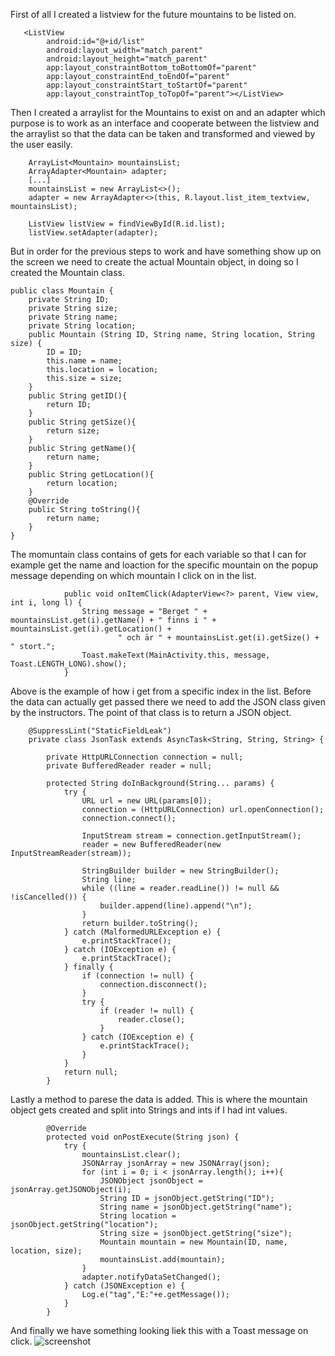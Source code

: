 

First of all I created a listview for the future mountains to be listed on.
```
   <ListView
        android:id="@+id/list"
        android:layout_width="match_parent"
        android:layout_height="match_parent"
        app:layout_constraintBottom_toBottomOf="parent"
        app:layout_constraintEnd_toEndOf="parent"
        app:layout_constraintStart_toStartOf="parent"
        app:layout_constraintTop_toTopOf="parent"></ListView>
 ```
 Then I created a arraylist for the Mountains to exist on and an adapter which purpose is to work as an interface and cooperate between the listview and the arraylist so that the data can be taken and transformed and viewed by the user easily.
```
    ArrayList<Mountain> mountainsList;
    ArrayAdapter<Mountain> adapter;
    [...]
    mountainsList = new ArrayList<>();
    adapter = new ArrayAdapter<>(this, R.layout.list_item_textview, mountainsList);

    ListView listView = findViewById(R.id.list);
    listView.setAdapter(adapter);

```
But in order for the previous steps to work and have something show up on the screen we need to create the actual Mountain object, in doing so I created the Mountain class.
```
public class Mountain {
    private String ID;
    private String size;
    private String name;
    private String location;
    public Mountain (String ID, String name, String location, String size) {
        ID = ID;
        this.name = name;
        this.location = location;
        this.size = size;
    }
    public String getID(){
        return ID;
    }
    public String getSize(){
        return size;
    }
    public String getName(){
        return name;
    }
    public String getLocation(){
        return location;
    }
    @Override
    public String toString(){
        return name;
    }
}
```
The momuntain class contains of gets for each variable so that I can for example get the name and loaction for the specific mountain on the popup message depending on which mountain I click on in the list.

```
            public void onItemClick(AdapterView<?> parent, View view, int i, long l) {
                String message = "Berget " + mountainsList.get(i).getName() + " finns i " + mountainsList.get(i).getLocation() +
                        " och är " + mountainsList.get(i).getSize() + " stort.";
                Toast.makeText(MainActivity.this, message, Toast.LENGTH_LONG).show();
            }
```
Above is the example of how i get from a specific index in the list.
Before the data can actually get passed there we need to add the JSON class given by the instructors.
The point of that class is to return a JSON object.

```
    @SuppressLint("StaticFieldLeak")
    private class JsonTask extends AsyncTask<String, String, String> {

        private HttpURLConnection connection = null;
        private BufferedReader reader = null;

        protected String doInBackground(String... params) {
            try {
                URL url = new URL(params[0]);
                connection = (HttpURLConnection) url.openConnection();
                connection.connect();

                InputStream stream = connection.getInputStream();
                reader = new BufferedReader(new InputStreamReader(stream));

                StringBuilder builder = new StringBuilder();
                String line;
                while ((line = reader.readLine()) != null && !isCancelled()) {
                    builder.append(line).append("\n");
                }
                return builder.toString();
            } catch (MalformedURLException e) {
                e.printStackTrace();
            } catch (IOException e) {
                e.printStackTrace();
            } finally {
                if (connection != null) {
                    connection.disconnect();
                }
                try {
                    if (reader != null) {
                        reader.close();
                    }
                } catch (IOException e) {
                    e.printStackTrace();
                }
            }
            return null;
        }
```
Lastly a method to parese the data is added. This is where the mountain object gets created and split into Strings and ints if I had int values.
```
        @Override
        protected void onPostExecute(String json) {
            try {
                mountainsList.clear();
                JSONArray jsonArray = new JSONArray(json);
                for (int i = 0; i < jsonArray.length(); i++){
                    JSONObject jsonObject = jsonArray.getJSONObject(i);
                    String ID = jsonObject.getString("ID");
                    String name = jsonObject.getString("name");
                    String location = jsonObject.getString("location");
                    String size = jsonObject.getString("size");
                    Mountain mountain = new Mountain(ID, name, location, size);
                    mountainsList.add(mountain);
                }
                adapter.notifyDataSetChanged();
            } catch (JSONException e) {
                Log.e("tag","E:"+e.getMessage());
            }
        }
```
And finally we have something looking liek this with a Toast message on click.
![screenshot](https://user-images.githubusercontent.com/62877630/130123105-406b3e12-a571-4587-bdb1-7b22bd6756b8.png)
